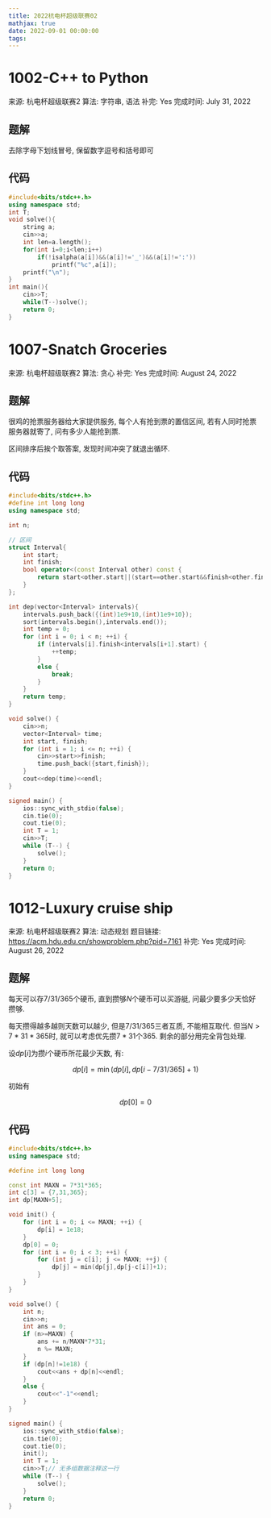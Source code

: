 ```yaml
---
title: 2022杭电杯超级联赛02
mathjax: true
date: 2022-09-01 00:00:00
tags:
---
```

# 1002-C++ to Python

来源: 杭电杯超级联赛2
算法: 字符串, 语法
补完: Yes
完成时间: July 31, 2022

## 题解

去除字母下划线冒号, 保留数字逗号和括号即可

## 代码

```cpp
#include<bits/stdc++.h>
using namespace std;
int T;
void solve(){
    string a;
    cin>>a;
    int len=a.length();
    for(int i=0;i<len;i++)
        if(!isalpha(a[i])&&(a[i]!='_')&&(a[i]!=':'))
            printf("%c",a[i]);
    printf("\n");
}
int main(){
    cin>>T;
    while(T--)solve();
    return 0;
}
```
# 1007-Snatch Groceries

来源: 杭电杯超级联赛2
算法: 贪心
补完: Yes
完成时间: August 24, 2022

## 题解

很鸡的抢票服务器给大家提供服务, 每个人有抢到票的置信区间, 若有人同时抢票服务器就寄了, 问有多少人能抢到票. 

区间排序后挨个取答案, 发现时间冲突了就退出循环.

## 代码

```cpp
#include<bits/stdc++.h>
#define int long long
using namespace std;

int n;

// 区间
struct Interval{
    int start;
    int finish;
    bool operator<(const Interval other) const {
        return start<other.start||(start==other.start&&finish<other.finish);
    }
};

int dep(vector<Interval> intervals){
    intervals.push_back({(int)1e9+10,(int)1e9+10});
    sort(intervals.begin(),intervals.end());
    int temp = 0;
    for (int i = 0; i < n; ++i) {
        if (intervals[i].finish<intervals[i+1].start) {
            ++temp;
        }
        else {
            break;
        }
    }
    return temp;
}

void solve() {
    cin>>n;
    vector<Interval> time;
    int start, finish;
    for (int i = 1; i <= n; ++i) {
        cin>>start>>finish;
        time.push_back({start,finish});
    }
    cout<<dep(time)<<endl;
}

signed main() {
    ios::sync_with_stdio(false);
    cin.tie(0);
    cout.tie(0);
    int T = 1;
    cin>>T;
    while (T--) {
        solve();
    }
    return 0;
}
```
# 1012-Luxury cruise ship

来源: 杭电杯超级联赛2
算法: 动态规划
题目链接: https://acm.hdu.edu.cn/showproblem.php?pid=7161
补完: Yes
完成时间: August 26, 2022

## 题解

每天可以存$7/31/365$个硬币, 直到攒够$N$个硬币可以买游艇, 问最少要多少天恰好攒够. 

每天攒得越多越则天数可以越少, 但是$7/31/365$三者互质, 不能相互取代. 但当$N>7*31*365$时, 就可以考虑优先攒$7*31$个$365$. 剩余的部分用完全背包处理.

设$dp[i]$为攒$i$个硬币所花最少天数, 有:

$$
dp[i] = \min(dp[i],dp[i-7/31/365]+1)
$$

初始有

$$
dp[0]= 0
$$

## 代码

```cpp
#include<bits/stdc++.h>
using namespace std;

#define int long long

const int MAXN = 7*31*365;
int c[3] = {7,31,365};
int dp[MAXN+5];

void init() {
    for (int i = 0; i <= MAXN; ++i) {
        dp[i] = 1e18;
    }
    dp[0] = 0;
    for (int i = 0; i < 3; ++i) {
        for (int j = c[i]; j <= MAXN; ++j) {
            dp[j] = min(dp[j],dp[j-c[i]]+1);
        }
    }
}

void solve() {
    int n;
    cin>>n;
    int ans = 0;
    if (n>=MAXN) {
        ans += n/MAXN*7*31;
        n %= MAXN;
    }
    if (dp[n]!=1e18) {
        cout<<ans + dp[n]<<endl;
    }
    else {
        cout<<"-1"<<endl;
    }
}

signed main() {
    ios::sync_with_stdio(false);
    cin.tie(0);
    cout.tie(0);
    init();
    int T = 1;
    cin>>T;// 无多组数据注释这一行
    while (T--) {
        solve();
    }
    return 0;
}
```
